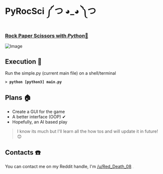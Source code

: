 # PyRocSci ༼ つ ◕_◕ ༽つ

### __<u>Rock Paper Scissors with <i>Python</i>:snake:</u>__

![Image](https://nypost.com/wp-content/uploads/sites/2/2020/04/rock-paper-scissor.jpg?quality=80&strip=all&w=618&h=410&crop=1)





## Execution :rocket:

Run the simple.py (current main file) on a shell/terminal

**`> python [python3] main.py`**





## Plans :house:

* Create a GUI for the game
* A better interface (OOP) ✔
* Hopefully, an AI based play

> I know its much but I'll learn all the how tos and will update it in future! :blush:





## Contacts :phone:

You can contact me on my Reddit handle, I'm [/u/Red_Death_08](https://reddit.com/user/Red_Death_08) <img src="https://i.redd.it/2qy7unjo2j331.png" alt="reddit_logo" style="zoom:5%;" />